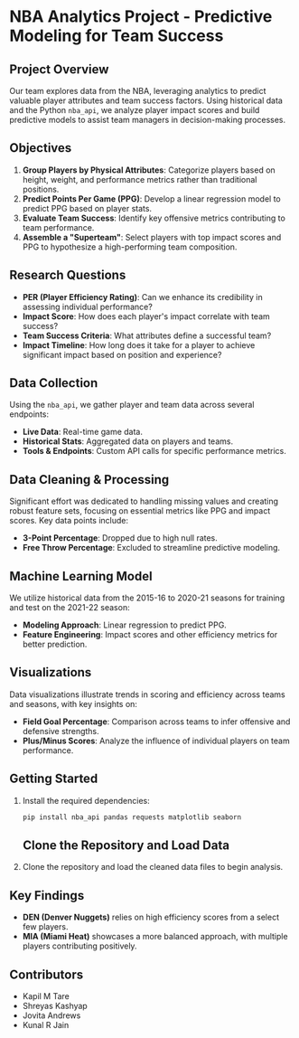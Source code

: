 # NBA Analytics Project - Predictive Modeling for Team Success

## Project Overview
Our team explores data from the NBA, leveraging analytics to predict valuable player attributes and team success factors. Using historical data and the Python `nba_api`, we analyze player impact scores and build predictive models to assist team managers in decision-making processes.

## Objectives
1. **Group Players by Physical Attributes**: Categorize players based on height, weight, and performance metrics rather than traditional positions.
2. **Predict Points Per Game (PPG)**: Develop a linear regression model to predict PPG based on player stats.
3. **Evaluate Team Success**: Identify key offensive metrics contributing to team performance.
4. **Assemble a "Superteam"**: Select players with top impact scores and PPG to hypothesize a high-performing team composition.

## Research Questions
- **PER (Player Efficiency Rating)**: Can we enhance its credibility in assessing individual performance?
- **Impact Score**: How does each player's impact correlate with team success?
- **Team Success Criteria**: What attributes define a successful team?
- **Impact Timeline**: How long does it take for a player to achieve significant impact based on position and experience?

## Data Collection
Using the `nba_api`, we gather player and team data across several endpoints:
- **Live Data**: Real-time game data.
- **Historical Stats**: Aggregated data on players and teams.
- **Tools & Endpoints**: Custom API calls for specific performance metrics.

## Data Cleaning & Processing
Significant effort was dedicated to handling missing values and creating robust feature sets, focusing on essential metrics like PPG and impact scores. Key data points include:
- **3-Point Percentage**: Dropped due to high null rates.
- **Free Throw Percentage**: Excluded to streamline predictive modeling.

## Machine Learning Model
We utilize historical data from the 2015-16 to 2020-21 seasons for training and test on the 2021-22 season:
- **Modeling Approach**: Linear regression to predict PPG.
- **Feature Engineering**: Impact scores and other efficiency metrics for better prediction.

## Visualizations
Data visualizations illustrate trends in scoring and efficiency across teams and seasons, with key insights on:
- **Field Goal Percentage**: Comparison across teams to infer offensive and defensive strengths.
- **Plus/Minus Scores**: Analyze the influence of individual players on team performance.

## Getting Started
1. Install the required dependencies:
   ```bash
   pip install nba_api pandas requests matplotlib seaborn
   ```
   ## Clone the Repository and Load Data

2. Clone the repository and load the cleaned data files to begin analysis.

## Key Findings
- **DEN (Denver Nuggets)** relies on high efficiency scores from a select few players.
- **MIA (Miami Heat)** showcases a more balanced approach, with multiple players contributing positively.

## Contributors
- Kapil M Tare
- Shreyas Kashyap
- Jovita Andrews
- Kunal R Jain

